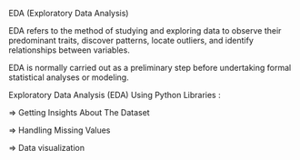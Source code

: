 EDA (Exploratory Data Analysis)

EDA refers to the method of studying and exploring data to observe their predominant traits, discover patterns, locate outliers, and identify relationships between variables.

EDA is normally carried out as a preliminary step before undertaking formal statistical analyses or modeling.

Exploratory Data Analysis (EDA) Using Python Libraries :

=> Getting Insights About The Dataset

=> Handling Missing Values

=> Data visualization
